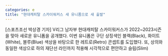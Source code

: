 ```yaml
---
categories: e
title: "현대캐피탈 스카이워커스 새 유니폼으로 새 출발"
---
```

[스포츠조선 박상경 기자] V리그 남자부 현대캐피탈 스카이워커스가 2022~2023시즌을 맞아 새로운 유니폼을 공개했다. 이번 유니폼은 구단 상징색인 블랙(Black), 화이트(White), 블루(Blue) 색상을 바탕으로 한 레트로(Retro) 콘셉트를 도입했다. 또, 상의와 동일한 색상으로 하의 재단선 라인까지 적용해 시각적으로 편안하고 슬림(Slim)